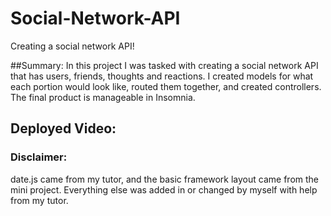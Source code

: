 # Social-Network-API
Creating a social network API!

##Summary:
In this project I was tasked with creating a social network API that has users, friends, thoughts and reactions. I created models for what each portion would look like, routed them together, and created controllers. The final product is manageable in Insomnia. 

## Deployed Video:


### Disclaimer:
date.js came from my tutor, and the basic framework layout came from the mini project. Everything else was added in or changed by myself with help from my tutor.
